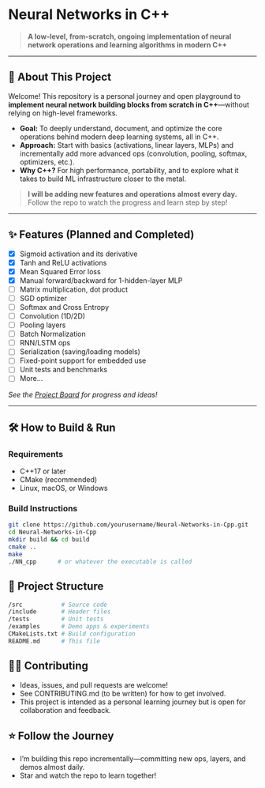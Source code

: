 # Neural Networks in C++

> **A low-level, from-scratch, ongoing implementation of neural network operations and learning algorithms in modern C++**

---

## 🚀 About This Project

Welcome! This repository is a personal journey and open playground to **implement neural network building blocks from scratch in C++**—without relying on high-level frameworks.

- **Goal:** To deeply understand, document, and optimize the core operations behind modern deep learning systems, all in C++.
- **Approach:** Start with basics (activations, linear layers, MLPs) and incrementally add more advanced ops (convolution, pooling, softmax, optimizers, etc.).
- **Why C++?** For high performance, portability, and to explore what it takes to build ML infrastructure closer to the metal.

> **I will be adding new features and operations almost every day.**  
> Follow the repo to watch the progress and learn step by step!

---

## ✨ Features (Planned and Completed)

- [x] Sigmoid activation and its derivative
- [x] Tanh and ReLU activations
- [x] Mean Squared Error loss
- [x] Manual forward/backward for 1-hidden-layer MLP
- [ ] Matrix multiplication, dot product
- [ ] SGD optimizer
- [ ] Softmax and Cross Entropy
- [ ] Convolution (1D/2D)
- [ ] Pooling layers
- [ ] Batch Normalization
- [ ] RNN/LSTM ops
- [ ] Serialization (saving/loading models)
- [ ] Fixed-point support for embedded use
- [ ] Unit tests and benchmarks
- [ ] More...

*See the [Project Board](https://github.com/yourusername/Neural-Networks-in-Cpp/projects) for progress and ideas!*

---

## 🛠️ How to Build & Run

### Requirements

- C++17 or later
- CMake (recommended)
- Linux, macOS, or Windows

### Build Instructions

```bash
git clone https://github.com/yourusername/Neural-Networks-in-Cpp.git
cd Neural-Networks-in-Cpp
mkdir build && cd build
cmake ..
make
./NN_cpp      # or whatever the executable is called
```

## 📁 Project Structure
```bash
/src           # Source code
/include       # Header files
/tests         # Unit tests
/examples      # Demo apps & experiments
CMakeLists.txt # Build configuration
README.md      # This file
```

## 👨‍💻 Contributing
- Ideas, issues, and pull requests are welcome!
- See CONTRIBUTING.md (to be written) for how to get involved.
- This project is intended as a personal learning journey but is open for collaboration and feedback.

## ⭐️ Follow the Journey
- I’m building this repo incrementally—committing new ops, layers, and demos almost daily.
- Star and watch the repo to learn together!